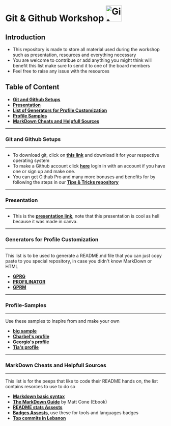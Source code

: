# Git & Github Workshop <img src ="https://git-scm.com/images/logos/downloads/Git-Icon-1788C.png" alt ="Git logo" width = 50 height = 50/>


## Introduction 

- This repository is made to store all material used during the workshop such as presentation, resources and everything necessary 
- You are welcome to contribue or add anything you might think will benefit this list make sure to send it to one of the board members
- Feel free to raise any issue with the resources 

## Table of Content
- **[Git and Github Setups](#Git-and-Github-Setups)**
- **[Presentation](#Presentation)**
- **[List of Generators for Profile Customization](#Generators-for-Profile-Customization)**
- **[Profile Samples](#Profile-Samples)**
- **[MarkDown Cheats and Helpfull Sources](#MarkDown-Cheats-and-Helpfull-Sources)**


------------------------------

### **Git and Github Setups**

------------------------------
- To download git, click on **[this link](https://git-scm.com/downloads)** and download it for your respective operating system
- To make a Github account click **[here](https://github.com/)** login in with an account if you have one or sign up and make one.
- You can get Github Pro and many more bonuses and benefits for by following the steps in our **[Tips & Tricks repository](https://github.com/CS-Club-Byblos/Tips-Tricks#University-email-benefits)**

------------------------------
### **Presentation**

------------------------------

- This is the **[presentation link](https://www.canva.com/design/DAFRkBtwN0U/Gnjg7r502YUUg8oaotA1pQ/view?utm_content=DAFRkBtwN0U&utm_campaign=designshare&utm_medium=link&utm_source=publishsharelink)**, note that this presentation is cool as hell because it was made in canva.

------------------------------
### **Generators for Profile Customization**

------------------------------
This list is to be used to generate a README.md file that you can just copy paste to you special repository, in case you didn't know MarkDown or HTML
- **[GPRG](https://rahuldkjain.github.io/gh-profile-readme-generator/)**
- **[PROFILINATOR](https://profilinator.rishav.dev/)**
- **[GPRM](https://gprm.itsvg.in/)**

------------------------------
### **Profile-Samples**

------------------------------
Use these samples to inspire from and make your own
- **[big sample](https://eddiehubcommunity.github.io/awesome-github-profiles/profiles)** 
- **[Charbel's profile](https://github.com/Murf-y)**
- **[Georgio's profile](https://github.com/Ghantoos7)**
- **[Tia's profile](https://github.com/tiaelhelou)**

------------------------------
### **MarkDown Cheats and Helpfull Sources**

------------------------------
This list is for the peeps that like to code their README hands on, the list contains resorces to use to do so
- **[Markdown basic syntax](https://www.markdownguide.org/basic-syntax/)**
- **[The MarkDown Guide](https://cloudflare-ipfs.com/ipfs/bafykbzacecwodqrpjtbrpmdiobhny22vnqg3hg6cm337zs6jtrzrb725nnrl4?filename=Matt%20Cone%20-%20The%20Markdown%20Guide%20%282018%29.pdf)** by Matt Cone (Ebook)
- **[README stats Assests](https://github.com/anuraghazra/github-readme-stats)**
- **[Badges Assests](https://github.com/Ileriayo/markdown-badges)**, use these for tools and languages badges
- **[Top commits in Lebanon](https://commits.top/lebanon.html)**
